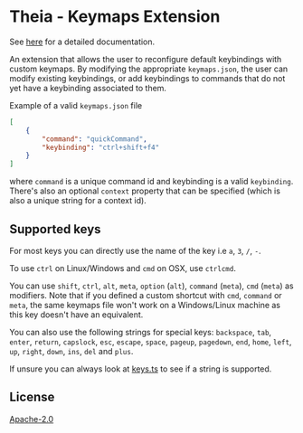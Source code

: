 # Theia - Keymaps Extension

See [here](https://github.com/theia-ide/theia) for a detailed documentation.

An extension that allows the user to reconfigure default keybindings with custom keymaps. By modifying the appropriate `keymaps.json`, the user can modify existing keybindings, or add keybindings to commands that do not yet have a keybinding associated to them.

Example of a valid `keymaps.json` file

```json
[
    {
        "command": "quickCommand",
        "keybinding": "ctrl+shift+f4"
    }
]
```
 where `command` is a unique command id and keybinding is a valid `keybinding`. There's also an optional `context` property that can be specified (which is also a unique string for a context id).

 ## Supported keys

For most keys you can directly use the name of the key i.e `a`, `3`,  `/`, `-`.

To use `ctrl` on Linux/Windows and `cmd` on OSX, use `ctrlcmd`.

You can use `shift`, `ctrl`, `alt`, `meta`, `option` (`alt`), `command` (`meta`), `cmd` (`meta`) as modifiers. Note that if you defined a custom shortcut with `cmd`, `command` or `meta`, the same keymaps file won't work on a Windows/Linux machine as this key doesn't have an equivalent.

You can also use the following strings for special keys: `backspace`, `tab`, `enter`, `return`, `capslock`, `esc`, `escape`, `space`, `pageup`, `pagedown`, `end`, `home`, `left`, `up`, `right`, `down`, `ins`, `del` and `plus`.

If unsure you can always look at [keys.ts](../core/src/common/keys.ts#207) to see if a string is supported.


## License
[Apache-2.0](https://github.com/theia-ide/theia/blob/master/LICENSE)